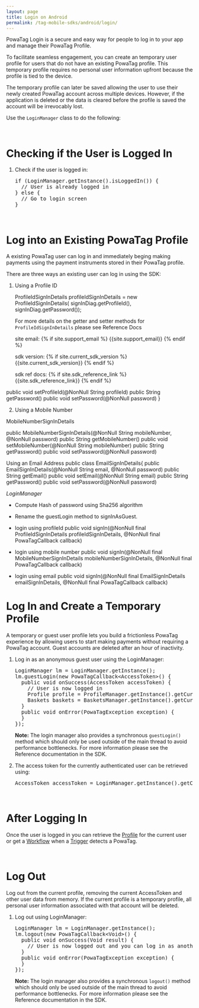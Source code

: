 ```yaml
---
layout: page
title: Login on Android
permalink: /tag-mobile-sdks/android/login/
---
```


PowaTag Login is a secure and easy way for people to log in to your app and manage their PowaTag Profile.

To facilitate seamless engagement, you can create an temporary user profile for users that do not have an existing PowaTag profile. This temporary profile requires no personal user information upfront because the profile is tied to the device. 

The temporary profile can later be saved allowing the user to use their newly created PowaTag account across multiple devices. However, if the application is deleted or the data is cleared before the profile is saved the account will be irrevocably lost.

Use the <code>LoginManager</code> class to do the following:

<br />

# Checking if the User is Logged In

1. Check if the user is logged in:

    <pre>if (LoginManager.getInstance().isLoggedIn()) {
     // User is already logged in
   } else {
     // Go to login screen
   }</pre>

<br />

# Log into an Existing PowaTag Profile

A existing PowaTag user can log in and immediately beging making payments using the payment instruments stored in their PowaTag profile.

There are three ways an existing user can log in using the SDK: 

1. Using a Profile ID

	ProfileIdSignInDetails profileIdSignInDetails = new ProfileIdSignInDetails( signInDiag.getProfileId(), signInDiag.getPassword());


	For more details on the getter and setter methods for <code>ProfileIdSignInDetails</code> please see Reference Docs
	
	site email: {% if site.support_email %}
		{{site.support_email}}
	{% endif %}
	
	sdk version: {% if site.current_sdk_version %}
	{{site.current_sdk_version}}
	{% endif %}
	
    sdk ref docs: {% if site.sdk_reference_link %}
	{{site.sdk_reference_link}}
	{% endif %}


public void setProfileId(@NonNull String profileId)
public String getPassword()
public void setPassword(@NonNull password)
}


2. Using a Mobile Number

MobileNumberSignInDetails

public MobileNumberSignInDetails(@NonNull String mobileNumber, @NonNull password)
public String getMobileNumber()
public void setMobileNumber(@NonNull String mobileNumber)
public String getPassword()
public void setPassword(@NonNull password)


Using an Email Address
public class EmailSignInDetails{
public EmailSignInDetails(@NonNull String email, @NonNull password)
public String getEmail()
public void setEmail(@NonNull String email)
public String getPassword()
public void setPassword(@NonNull password)


*LoginManager*

* Compute Hash of password using Sha256 algorithm
* Rename the guestLogin method to signInAsGuest.

* login using profileId
public void signIn(@NonNull final ProfileIdSignInDetails profileIdSignInDetails, @NonNull final PowaTagCallback<Profile> callback)

* login using mobile number
public void signIn(@NonNull final MobileNumberSignInDetails mobileNumberSignInDetails, @NonNull final PowaTagCallback<Profile> callback)

* login using email
public void signIn(@NonNull final EmailSignInDetails emailSignInDetails, @NonNull final PowaTagCallback<Profile> callback)


# Log In and Create a Temporary Profile

A temporary or guest user profile lets you build a frictionless PowaTag experience by allowing users to start making payments without requiring a PowaTag account. Guest accounts are deleted after an hour of inactivity.

1. Log in as an anonymous guest user using the LoginManager:
	
    <pre>LoginManager lm = LoginManager.getInstance();
   lm.guestLogin(new PowaTagCallback&lt;AccessToken&gt;() {
     public void onSuccess(AccessToken accessToken) {
       // User is now logged in
       Profile profile = ProfileManager.getInstance().getCurrentProfile();
       Baskets baskets = BasketsManager.getInstance().getCurrentBaskets();
     }
     public void onError(PowaTagException exception) {
     }
   });</pre>
   
   <b>Note:</b> The login manager also provides a synchronous <code>guestLogin()</code> method which should only be used outside of the main thread to avoid performance bottlenecks. For more information please see the Reference documentation in the SDK.

   
   
2. The access token for the currently authenticated user can be retrieved using:
   
    <pre>AccessToken accessToken = LoginManager.getInstance().getCurrentAccessToken();  </pre>

<br/>


# After Logging In

Once the user is logged in you can retrieve the [Profile]({{site.baseurl}}/tag-mobile-sdks/android/profile/) for the current user or get a [Workflow]({{site.baseurl}}/tag-mobile-sdks/android/workflows/) when a [Trigger]({{site.baseurl}}/tag-mobile-sdks/android/triggers/) detects a PowaTag.

<br />

# Log Out

Log out from the current profile, removing the current AccessToken and other user data from memory. If the current profile is a temporary profile, all personal user information associated with that account will be deleted.


1. Log out using LoginManager:

    <pre>LoginManager lm = LoginManager.getInstance();
   lm.logout(new PowaTagCallback&lt;Void&gt;() {
     public void onSuccess(Void result) {
       // User is now logged out and you can log in as another user
     }
     public void onError(PowaTagException exception) {
     }
   });</pre>

	<b>Note:</b> The login manager also provides a synchronous <code>logout()</code> method which should only be used outside of the main thread to avoid performance bottlenecks. For more information please see the Reference documentation in the SDK.

   



